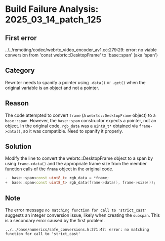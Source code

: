 # Build Failure Analysis: 2025_03_14_patch_125

## First error

../../remoting/codec/webrtc_video_encoder_av1.cc:279:29: error: no viable conversion from 'const webrtc::DesktopFrame' to 'base::span<const uint8_t>' (aka 'span<const unsigned char>')

## Category
Rewriter needs to spanify a pointer using `.data()` or `.get()` when the original variable is an object and not a pointer.

## Reason
The code attempted to convert `frame` (a `webrtc::DesktopFrame` object) to a `base::span`. However, the `base::span` constructor expects a pointer, not an object. In the original code, `rgb_data` was a `uint8_t*` obtained via `frame->data()`, so it was compatible. Need to spanify it properly.

## Solution
Modify the line to convert the webrtc::DesktopFrame object to a span by using `frame->data()` and the appropriate frame size from the member function calls of the `frame` object in the original code.

```c++
-  base::span<const uint8_t> rgb_data = *frame;
+  base::span<const uint8_t> rgb_data(frame->data(), frame->size());
```

## Note
The error message `no matching function for call to 'strict_cast'` suggests an integer conversion issue, likely when creating the `subspan`. This is a secondary error caused by the first problem.
```
../../base/numerics/safe_conversions.h:271:47: error: no matching function for call to 'strict_cast'